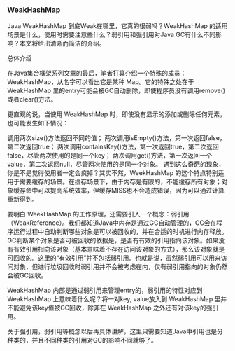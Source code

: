 
### WeakHashMap 

Java WeakHashMap 到底Weak在哪里，它真的很弱吗？WeakHashMap 的适用场景是什么，使用时需要注意些什么？弱引用和强引用对Java GC有什么不同影响？本文将给出清晰而简洁的介绍。

总体介绍

在Java集合框架系列文章的最后，笔者打算介绍一个特殊的成员：WeakHashMap，从名字可以看出它是某种 Map。它的特殊之处在于 WeakHashMap 里的entry可能会被GC自动删除，即使程序员没有调用remove()或者clear()方法。

更直观的说，当使用 WeakHashMap 时，即使没有显示的添加或删除任何元素，也可能发生如下情况：

调用两次size()方法返回不同的值；
两次调用isEmpty()方法，第一次返回false，第二次返回true；
两次调用containsKey()方法，第一次返回true，第二次返回false，尽管两次使用的是同一个key；
两次调用get()方法，第一次返回一个value，第二次返回null，尽管两次使用的是同一个对象。
遇到这么奇葩的现象，你是不是觉得使用者一定会疯掉？其实不然，WeekHashMap 的这个特点特别适用于需要缓存的场景。在缓存场景下，由于内存是有限的，不能缓存所有对象；对象缓存命中可以提高系统效率，但缓存MISS也不会造成错误，因为可以通过计算重新得到。

要明白 WeekHashMap 的工作原理，还需要引入一个概念：弱引用（WeakReference）。我们都知道Java中内存是通过GC自动管理的，GC会在程序运行过程中自动判断哪些对象是可以被回收的，并在合适的时机进行内存释放。GC判断某个对象是否可被回收的依据是，是否有有效的引用指向该对象。如果没有有效引用指向该对象（基本意味着不存在访问该对象的方式），那么该对象就是可回收的。这里的“有效引用”并不包括弱引用。也就是说，虽然弱引用可以用来访问对象，但进行垃圾回收时弱引用并不会被考虑在内，仅有弱引用指向的对象仍然会被GC回收。

WeakHashMap 内部是通过弱引用来管理entry的，弱引用的特性对应到 WeakHashMap 上意味着什么呢？将一对key, value放入到 WeakHashMap 里并不能避免该key值被GC回收，除非在 WeakHashMap 之外还有对该key的强引用。

关于强引用，弱引用等概念以后再具体讲解，这里只需要知道Java中引用也是分种类的，并且不同种类的引用对GC的影响不同就够了。